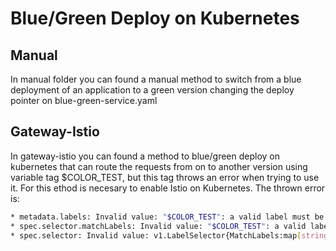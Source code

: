 # Blue/Green Deploy on Kubernetes

## Manual

In manual folder you can found a manual method to switch from a
blue deployment of an application to a green version changing  the deploy pointer on blue-green-service.yaml

## Gateway-Istio

In gateway-istio you can found a method to blue/green deploy on
kubernetes that can route the requests from on to another
version using variable tag $COLOR_TEST, but this tag throws an
error when trying to use it. For this ethod is necesary to
enable Istio on Kubernetes. The thrown error is:

~~~bash
* metadata.labels: Invalid value: "$COLOR_TEST": a valid label must be an empty string or consist of alphanumeric characters, '-', '_' or '.', and must start and end with an alphanumeric character (e.g. 'MyValue',  or 'my_value',  or '12345', regex used for validation is '(([A-Za-z0-9][-A-Za-z0-9_.]*)?[A-Za-z0-9])?')
* spec.selector.matchLabels: Invalid value: "$COLOR_TEST": a valid label must be an empty string or consist of alphanumeric characters, '-', '_' or '.', and must start and end with an alphanumeric character (e.g. 'MyValue',  or 'my_value',  or '12345', regex used for validation is '(([A-Za-z0-9][-A-Za-z0-9_.]*)?[A-Za-z0-9])?')
* spec.selector: Invalid value: v1.LabelSelector{MatchLabels:map[string]string{"app":"reviews-backend", "color":"$COLOR_TEST"}, MatchExpressions:[]v1.LabelSelectorRequirement(nil)}: invalid label selector
~~~
